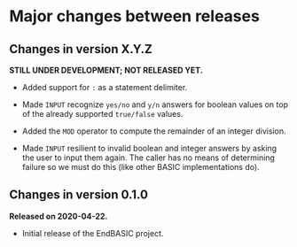 # Major changes between releases

## Changes in version X.Y.Z

**STILL UNDER DEVELOPMENT; NOT RELEASED YET.**

*   Added support for `:` as a statement delimiter.

*   Made `INPUT` recognize `yes/no` and `y/n` answers for boolean values
    on top of the already supported `true/false` values.

*   Added the `MOD` operator to compute the remainder of an integer division.

*   Made `INPUT` resilient to invalid boolean and integer answers by asking
    the user to input them again.  The caller has no means of determining
    failure so we must do this (like other BASIC implementations do).

## Changes in version 0.1.0

**Released on 2020-04-22.**

*   Initial release of the EndBASIC project.
